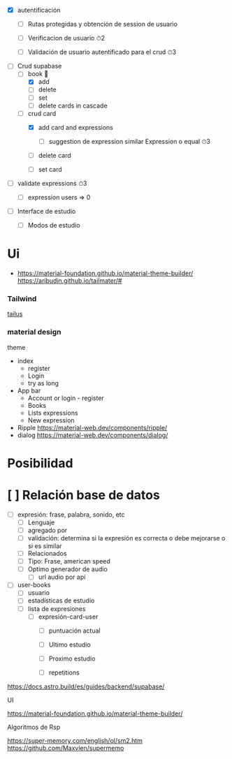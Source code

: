 
- [x] autentificación
  - [ ] Rutas protegidas y obtención de session de usuario 
  - [ ] Verificacion de usuario  ⏱2
  - [ ] Validación de usuario autentificado para el crud ⏱3


- [ ] Crud supabase
  - [ ] book 📁
    - [x] add
    - [ ] delete
    - [ ] set
    - [ ] delete cards in cascade

  - [ ] crud card 
    - [x] add card and expressions
      - [ ] suggestion de expression similar Expression o equal ⏱3
    - [ ] delete card 
    - [ ] set card


- [ ] validate expressions  ⏱3
  - [ ] expression users => 0


- [ ] Interface de estudio
  - [ ] Modos de estudio




# Ui
- https://material-foundation.github.io/material-theme-builder/
https://aribudin.github.io/tailmater/#


### Tailwind
[tailus](https://tailus.io/)


### material design
theme
- index
  - register
  - Login
  - try as long
- App bar
  - Account or login - register
  - Books
  - Lists expressions
  - New expression
- Ripple https://material-web.dev/components/ripple/
- dialog https://material-web.dev/components/dialog/



# Posibilidad



# [ ] Relación base de datos

- [ ] expresión: frase, palabra, sonido, etc
  - [ ] Lenguaje
  - [ ] agregado por
  - [ ] validación: determina si la expresión es correcta o debe mejorarse o si es similar
  - [ ] Relacionados
  - [ ] Tipo: Frase, american speed
  - [ ] Optimo generador de audio
    - [ ] url audio por api

- [ ] user-books
  - [ ] usuario
  - [ ] estadísticas de estudio
  - [ ] lista de expresiones
    - [ ] expresión-card-user
      - [ ] puntuación actual
      - [ ] Ultimo estudio
      - [ ] Proximo estudio
      - [ ] repetitions



https://docs.astro.build/es/guides/backend/supabase/


UI

https://material-foundation.github.io/material-theme-builder/


Algoritmos de Rsp

https://super-memory.com/english/ol/sm2.htm
https://github.com/Maxvien/supermemo

